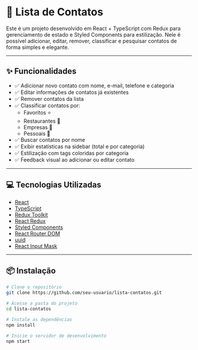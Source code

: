 # 📇 Lista de Contatos

Este é um projeto desenvolvido em React + TypeScript com Redux para gerenciamento de estado e Styled Components para estilização. Nele é possível adicionar, editar, remover, classificar e pesquisar contatos de forma simples e elegante.

---

## ✨ Funcionalidades

- ✅ Adicionar novo contato com nome, e-mail, telefone e categoria
- ✅ Editar informações de contatos já existentes
- ✅ Remover contatos da lista
- ✅ Classificar contatos por:
  - Favoritos ⭐
  - Restaurantes 🍔
  - Empresas 🏢
  - Pessoais 👤
- ✅ Buscar contatos por nome
- ✅ Exibir estatísticas na sidebar (total e por categoria)
- ✅ Estilização com tags coloridas por categoria
- ✅ Feedback visual ao adicionar ou editar contato

---

## 💻 Tecnologias Utilizadas

- [React](https://reactjs.org/)
- [TypeScript](https://www.typescriptlang.org/)
- [Redux Toolkit](https://redux-toolkit.js.org/)
- [React Redux](https://react-redux.js.org/)
- [Styled Components](https://styled-components.com/)
- [React Router DOM](https://reactrouter.com/)
- [uuid](https://www.npmjs.com/package/uuid)
- [React Input Mask](https://www.npmjs.com/package/react-input-mask)

---

## 📦 Instalação

```bash
# Clone o repositório
git clone https://github.com/seu-usuario/lista-contatos.git

# Acesse a pasta do projeto
cd lista-contatos

# Instale as dependências
npm install

# Inicie o servidor de desenvolvimento
npm start
